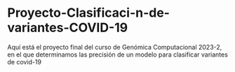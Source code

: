 # Proyecto-Clasificaci-n-de-variantes-COVID-19
Aquí está el proyecto final del curso de Genómica Computacional 2023-2, en el que determinamos las precisión de un modelo para clasificar variantes de covid-19
